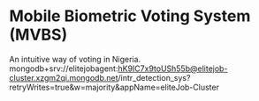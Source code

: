 # Mobile Biometric Voting System (MVBS)

An intuitive way of voting in Nigeria.
mongodb+srv://elitejobagent:hK9IC7x9toUSh55b@elitejob-cluster.xzgm2qi.mongodb.net/intr_detection_sys?retryWrites=true&w=majority&appName=eliteJob-Cluster
